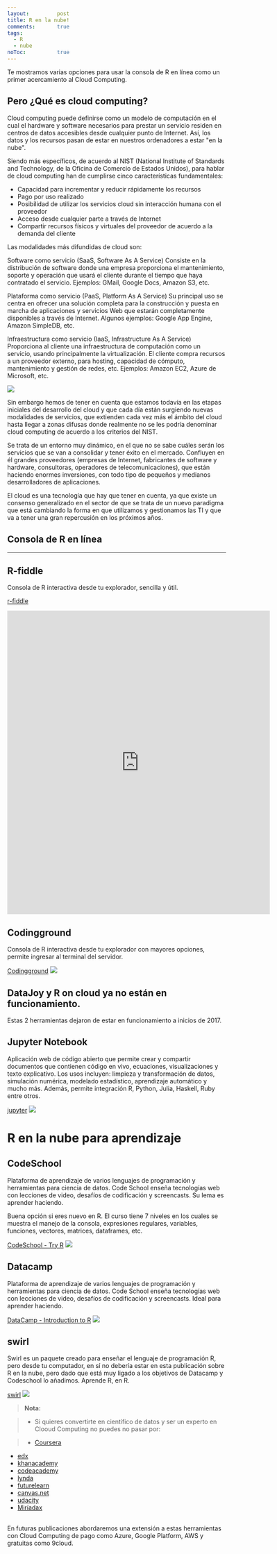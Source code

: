 ```yaml
---
layout: 		post
title: R en la nube!
comments:		true
tags: 
  - R
  - nube
noToc:			true
---
```

Te mostramos varias opciones para usar la consola de R en línea como un primer acercamiento al Cloud Computing.

Pero ¿Qué es cloud computing?
-------------
Cloud computing puede definirse como un modelo de computación en el cual el hardware y software necesarios para prestar un servicio residen en centros de datos accesibles desde cualquier punto de Internet. Así, los datos y los recursos pasan de estar en nuestros ordenadores a estar "en la nube". 

Siendo más específicos, de acuerdo al NIST (National Institute of Standards and Technology, de la Oficina de Comercio de Estados Unidos), para hablar de cloud computing han de cumplirse cinco características fundamentales:

- Capacidad para incrementar y reducir rápidamente los recursos
- Pago por uso realizado
- Posibilidad de utilizar los servicios cloud sin interacción humana con el proveedor
- Acceso desde cualquier parte a través de Internet
- Compartir recursos físicos y virtuales del proveedor de acuerdo a la demanda del cliente

Las modalidades más difundidas de cloud son:

Software como servicio (SaaS, Software As A Service)
Consiste en la distribución de software donde una empresa proporciona el mantenimiento, soporte y operación que usará el cliente durante el tiempo que haya contratado el servicio. Ejemplos: GMail, Google Docs, Amazon S3, etc.

Plataforma como servicio (PaaS, Platform As A Service)
Su principal uso se centra en ofrecer una solución completa para la construcción y puesta en marcha de aplicaciones y servicios Web que estarán completamente disponibles a través de Internet. Algunos ejemplos: Google App Engine, Amazon SimpleDB, etc.

Infraestructura como servicio (IaaS, Infrastructure As A Service)
Proporciona al cliente una infraestructura de computación como un servicio, usando principalmente la virtualización. El cliente compra recursos a un proveedor externo, para hosting, capacidad de cómputo, mantenimiento y gestión de redes, etc. Ejemplos: Amazon EC2, Azure de Microsoft, etc.

![](https://raw.githubusercontent.com/Rgrupoec/Rgrupoec.github.io/master/img/publicaciones/2017-07-15-saas.png)

Sin embargo hemos de tener en cuenta que estamos todavía en las etapas iniciales del desarrollo del cloud y que cada día están surgiendo nuevas modalidades de servicios, que extienden cada vez más el ámbito del cloud hasta llegar a zonas difusas donde realmente no se les podría denominar cloud computing de acuerdo a los criterios del NIST.

Se trata de un entorno muy dinámico, en el que no se sabe cuáles serán los servicios que se van a consolidar y tener éxito en el mercado. Confluyen en él grandes proveedores (empresas de Internet, fabricantes de software y hardware, consultoras, operadores de telecomunicaciones), que están haciendo enormes inversiones, con todo tipo de pequeños y medianos desarrolladores de aplicaciones.

El cloud es una tecnología que hay que tener en cuenta, ya que existe un consenso generalizado en el sector de que se trata de un nuevo paradigma que está cambiando la forma en que utilizamos y gestionamos las TI y que va a tener una gran repercusión en los próximos años. 
 
Consola de R en línea
-------------
-------------

R-fiddle
-------------
Consola de R interactiva desde tu explorador, sencilla y útil.

[r-fiddle](http://www.r-fiddle.org/)
<iframe width='120%' height='700' src='http://r-fiddle.org/#/embed/eYsWfghB/1' allowfullscreen='allowfullscreen' frameborder='0'></iframe>

Codingground
-------------
Consola de R interactiva desde tu explorador con mayores opciones, permite ingresar al terminal del servidor.

[Codingground](https://www.tutorialspoint.com//execute_r_online.php)
![](https://raw.githubusercontent.com/Rgrupoec/Rgrupoec.github.io/master/img/publicaciones/2017-07-15-codinggroup.gif)

DataJoy y R on cloud ya no están en funcionamiento.
-------------
Estas 2 herramientas dejaron de estar en funcionamiento a inicios de 2017.

Jupyter Notebook
-------------
Aplicación web de código abierto que permite crear y compartir documentos que contienen código en vivo, ecuaciones, visualizaciones y texto explicativo. Los usos incluyen: limpieza y transformación de datos, simulación numérica, modelado estadístico, aprendizaje automático y mucho más.
Además, permite integración R, Python, Julia, Haskell, Ruby entre otros.

[jupyter](https://try.jupyter.org/)
![](https://raw.githubusercontent.com/Rgrupoec/Rgrupoec.github.io/master/img/publicaciones/2017-07-15-jupyter.gif)

R en la nube para aprendizaje
===================

CodeSchool
-------------
Plataforma de aprendizaje de varios lenguajes de programación y herramientas para ciencia de datos.
Code School enseña tecnologías web con lecciones de video, desafíos de codificación y screencasts. 
Su lema es aprender haciendo.

Buena opción si eres nuevo en R.
El curso tiene 7 niveles en los cuales se muestra el manejo de la consola, expresiones regulares, variables, funciones, vectores, matrices, dataframes, etc.

[CodeSchool - Try R](https://www.codeschool.com/courses/try-r)
![](https://raw.githubusercontent.com/Rgrupoec/Rgrupoec.github.io/master/img/publicaciones/2017-07-15-codeschool.gif)

Datacamp
-------------
Plataforma de aprendizaje de varios lenguajes de programación y herramientas para ciencia de datos.
Code School enseña tecnologías web con lecciones de video, desafíos de codificación y screencasts. 
Ideal para aprender haciendo.

[DataCamp - Introduction to R](https://campus.datacamp.com/courses/free-introduction-to-r/)
![](https://raw.githubusercontent.com/Rgrupoec/Rgrupoec.github.io/master/img/publicaciones/2017-07-15-datacamp.gif)

swirl
-------------
Swirl es un paquete creado para enseñar el lenguaje de programación R, pero desde tu computador, en sí no debería estar en esta publicación sobre R en la nube, pero dado que está muy ligado a los objetivos de Datacamp y Codeschool lo añadimos.
Aprende R, en R.

[swirl](http://swirlstats.com/)
![](https://raw.githubusercontent.com/Rgrupoec/Rgrupoec.github.io/master/img/publicaciones/2017-07-15-swirl.gif)

> **Nota:**

> - Si quieres convertirte en científico de datos y ser un experto en Clooud Computing no puedes no pasar por: 

>  - [Coursera](https://www.coursera.org/)
 - [edx](https://www.edx.org/)
 - [khanacademy](https://www.khanacademy.org/)
 - [codeacademy](https://www.codecademy.com)
 - [lynda](https://www.lynda.com)
 - [futurelearn](https://www.futurelearn.com)
 - [canvas.net](https://www.canvas.net)
 - [udacity](https://www.udacity.com/)
 - [Miríadax](https://miriadax.net)

<br>
En futuras publicaciones abordaremos una extensión a estas herramientas con Cloud Computing de pago como Azure, Google Platform, AWS y gratuitas como 9cloud.
